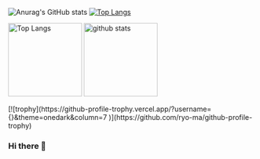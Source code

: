 ![Anurag's GitHub stats](https://github-readme-stats.vercel.app/api?username=anuraghazra&show_icons=true&theme=gruvbox)
[![Top Langs](https://github-readme-stats.vercel.app/api/top-langs/?username=anuraghazra&layout=compact&theme=gruvbox)](https://github.com/anuraghazra/github-readme-stats)

<p align="left"> 
  <img alt="Top Langs" height="150px" src="https://github-readme-stats.vercel.app/api?username=anuraghazra&show_icons=true&theme=gruvbox" />
  <img alt="github stats" height="150px" src="https://github-readme-stats.vercel.app/api/top-langs/?username=anuraghazra&layout=compact&theme=gruvbox" />
</p>
[![trophy](https://github-profile-trophy.vercel.app/?username={}&theme=onedark&column=7
)](https://github.com/ryo-ma/github-profile-trophy)

### Hi there 👋

<!--
**Shu1512/Shu1512** is a ✨ _special_ ✨ repository because its `README.md` (this file) appears on your GitHub profile.

Here are some ideas to get you started:

- 🔭 I’m currently working on ...
- 🌱 I’m currently learning ...
- 👯 I’m looking to collaborate on ...
- 🤔 I’m looking for help with ...
- 💬 Ask me about ...
- 📫 How to reach me: ...
- 😄 Pronouns: ...
- ⚡ Fun fact: ...
-->
